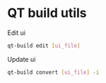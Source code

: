 # QT build utils

Edit ui

```sh
qt-build edit [ui_file]
```

Update ui

```sh
qt-build convert [ui_file] -i
```
